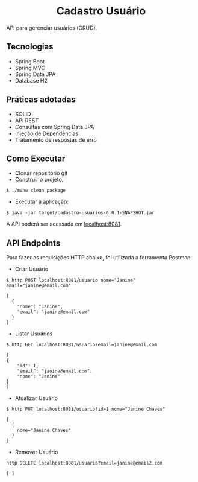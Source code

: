 <h1 align="center">
  Cadastro Usuário
</h1>

API para gerenciar usuários (CRUD).

## Tecnologias
 
- Spring Boot
- Spring MVC
- Spring Data JPA
- Database H2

## Práticas adotadas

- SOLID
- API REST
- Consultas com Spring Data JPA
- Injeção de Dependências
- Tratamento de respostas de erro

## Como Executar

- Clonar repositório git
- Construir o projeto:
```
$ ./mvnw clean package
```
- Executar a aplicação:
```
$ java -jar target/cadastro-usuarios-0.0.1-SNAPSHOT.jar
```

A API poderá ser acessada em [localhost:8081](http://localhost:8081).

## API Endpoints

Para fazer as requisições HTTP abaixo, foi utilizada a ferramenta Postman:

- Criar Usuário 
```
$ http POST localhost:8081/usuario nome="Janine" email="janine@email.com"

[
  {
    "nome": "Janine",    
    "email": "janine@email.com"   
  }
]
```

- Listar Usuários
```
$ http GET localhost:8081/usuario?email=janine@email.com

[
{
    "id": 1,
    "email": "janine@email.com",
    "nome": "Janine"
}
]
```

- Atualizar Usuário
```
$ http PUT localhost:8081/usuario?id=1 nome="Janine Chaves" 

[
  {
    nome="Janine Chaves"
  }
]
```

- Remover Usuário
```
http DELETE localhost:8081/usuario?email=janine@email2.com

[ ]
```
